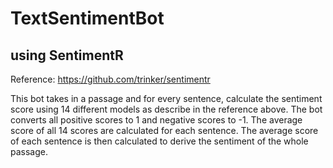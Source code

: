 # TextSentimentBot
## using SentimentR
Reference: https://github.com/trinker/sentimentr

This bot takes in a passage and for every sentence, calculate the sentiment score using 14 different models as describe in the reference above.  The bot converts all positive scores to 1 and negative scores to -1.  The average score of all 14 scores are calculated for each sentence.  The average score of each sentence is then calculated to derive the sentiment of the whole passage.
